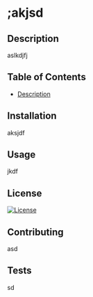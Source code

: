 # ;akjsd

  ## Description 
  aslkdjfj
  ## Table of Contents
  - [Description](#description)
  ## Installation 
  aksjdf

  ## Usage
  jkdf

  ## License
  [![License](https://img.shields.io/badge/License-Apache-blue.svg)](https://opensource.org/licenses/Apache-2.0)
  
  ## Contributing
  asd

  ## Tests
  sd

